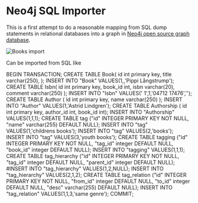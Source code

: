 Neo4j SQL Importer
==================
 
This is a first attempt to do a reasonable mapping from SQL dump statements in relational databases into a graph in [Neo4j open source graph database](http://neo4j.org/).

![Books import](https://github.com/neo4j/peterneubauer/sql-import/raw/master/src/pics/books.png)


Can be imported from SQL like

  BEGIN TRANSACTION;
  CREATE TABLE Book(
          id int primary key,
          title varchar(250),
  );
  INSERT INTO "Book" VALUES(1,,'Pippi 
  Långstrump');
  CREATE TABLE Isbn(
          id int primary key,
          book_id int,
          isbn varchar(20),
          comment varchar(250)
  );
  INSERT INTO "Isbn" VALUES('     1',1,'04712
  17476','');
  CREATE TABLE Author (
          id int primary key,
          name varchar(250)
  );
  INSERT INTO "Author" VALUES(1,'Astrid Lindgren');
  CREATE TABLE Authorship (
          id int primary key,
          author_id int,
          book_id int);
  INSERT INTO "Authorship" VALUES(1,1,1);
  CREATE TABLE tag ("id" INTEGER PRIMARY KEY NOT NULL, "name" varchar(255) DEFAULT NULL);
  INSERT INTO "tag" VALUES(1,'childrens books');
  INSERT INTO "tag" VALUES(2,'books');
  INSERT INTO "tag" VALUES(3,'youth books');
  CREATE TABLE tagging ("id" INTEGER PRIMARY KEY NOT NULL, "tag_id" integer DEFAULT NULL, "book_id" integer DEFAULT NULL);
  INSERT INTO "tagging" VALUES(1,1,1);
  CREATE TABLE tag_hierarchy ("id" INTEGER PRIMARY KEY NOT NULL, "tag_id" integer DEFAULT NULL, "parent_id" integer DEFAULT NULL);
  #INSERT INTO "tag_hierarchy" VALUES(1,2,NULL);
  INSERT INTO "tag_hierarchy" VALUES(2,1,2);
  CREATE TABLE tag_relation ("id" INTEGER PRIMARY KEY NOT NULL, "from_id" integer DEFAULT NULL, "to_id" integer DEFAULT NULL, "desc" varchar(255) DEFAULT NULL);
  INSERT INTO "tag_relation" VALUES(1,1,3,'same genre');
  COMMIT;